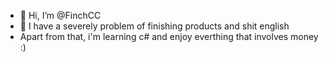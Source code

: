 - 👋 Hi, I’m @FinchCC
- 👀 I have a severely problem of finishing products and shit english
- Apart from that, i'm learning c# and enjoy everthing that involves money :)
